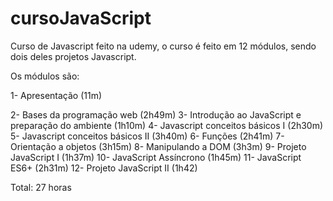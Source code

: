 # cursoJavaScript

Curso de Javascript feito na udemy, o curso é feito em 12 módulos, sendo dois deles projetos Javascript.

Os módulos são:

1- Apresentação (11m) 


2- Bases da programação web (2h49m)
3- Introdução ao JavaScript e preparação do ambiente (1h10m)
4- Javascript conceitos básicos I (2h30m)
5- Javascript conceitos básicos II (3h40m)
6- Funções (2h41m)
7- Orientação a objetos (3h15m)
8- Manipulando a DOM (3h3m)
9- Projeto JavaScript I (1h37m)
10- JavaScript Assíncrono (1h45m)
11- JavaScript ES6+ (2h31m)
12- Projeto JavaScript II (1h42)

Total: 27 horas
